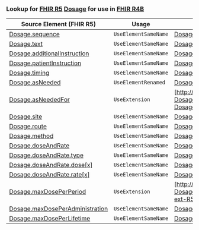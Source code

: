 ### Lookup for [FHIR R5](https://hl7.org/fhir/R5/) [Dosage](https://hl7.org/fhir/R5/Dosage.html) for use in [FHIR R4B](https://hl7.org/fhir/R4B/)

| Source Element (FHIR R5) | Usage | Target |
| -------------- | ----- | ------ |
| [Dosage.sequence](https://hl7.org/fhir/R5/Dosage.html#resource) | `UseElementSameName` | [Dosage.sequence](https://hl7.org/fhir/R4B/Dosage.html#resource) |
| [Dosage.text](https://hl7.org/fhir/R5/Dosage.html#resource) | `UseElementSameName` | [Dosage.text](https://hl7.org/fhir/R4B/Dosage.html#resource) |
| [Dosage.additionalInstruction](https://hl7.org/fhir/R5/Dosage.html#resource) | `UseElementSameName` | [Dosage.additionalInstruction](https://hl7.org/fhir/R4B/Dosage.html#resource) |
| [Dosage.patientInstruction](https://hl7.org/fhir/R5/Dosage.html#resource) | `UseElementSameName` | [Dosage.patientInstruction](https://hl7.org/fhir/R4B/Dosage.html#resource) |
| [Dosage.timing](https://hl7.org/fhir/R5/Dosage.html#resource) | `UseElementSameName` | [Dosage.timing](https://hl7.org/fhir/R4B/Dosage.html#resource) |
| [Dosage.asNeeded](https://hl7.org/fhir/R5/Dosage.html#resource) | `UseElementRenamed` | [Dosage.asNeeded[x]](https://hl7.org/fhir/R4B/Dosage.html#resource) |
| [Dosage.asNeededFor](https://hl7.org/fhir/R5/Dosage.html#resource) | `UseExtension` | [http://hl7.org/fhir/5.0/StructureDefinition/extension-Dosage.asNeededFor](StructureDefinition-ext-R5-Dosage.asNeededFor.html) |
| [Dosage.site](https://hl7.org/fhir/R5/Dosage.html#resource) | `UseElementSameName` | [Dosage.site](https://hl7.org/fhir/R4B/Dosage.html#resource) |
| [Dosage.route](https://hl7.org/fhir/R5/Dosage.html#resource) | `UseElementSameName` | [Dosage.route](https://hl7.org/fhir/R4B/Dosage.html#resource) |
| [Dosage.method](https://hl7.org/fhir/R5/Dosage.html#resource) | `UseElementSameName` | [Dosage.method](https://hl7.org/fhir/R4B/Dosage.html#resource) |
| [Dosage.doseAndRate](https://hl7.org/fhir/R5/Dosage.html#resource) | `UseElementSameName` | [Dosage.doseAndRate](https://hl7.org/fhir/R4B/Dosage.html#resource) |
| [Dosage.doseAndRate.type](https://hl7.org/fhir/R5/Dosage.html#resource) | `UseElementSameName` | [Dosage.doseAndRate.type](https://hl7.org/fhir/R4B/Dosage.html#resource) |
| [Dosage.doseAndRate.dose[x]](https://hl7.org/fhir/R5/Dosage.html#resource) | `UseElementSameName` | [Dosage.doseAndRate.dose[x]](https://hl7.org/fhir/R4B/Dosage.html#resource) |
| [Dosage.doseAndRate.rate[x]](https://hl7.org/fhir/R5/Dosage.html#resource) | `UseElementSameName` | [Dosage.doseAndRate.rate[x]](https://hl7.org/fhir/R4B/Dosage.html#resource) |
| [Dosage.maxDosePerPeriod](https://hl7.org/fhir/R5/Dosage.html#resource) | `UseExtension` | [http://hl7.org/fhir/5.0/StructureDefinition/extension-Dosage.maxDosePerPeriod](StructureDefinition-ext-R5-Dosage.maxDosePerPeriod.html) |
| [Dosage.maxDosePerAdministration](https://hl7.org/fhir/R5/Dosage.html#resource) | `UseElementSameName` | [Dosage.maxDosePerAdministration](https://hl7.org/fhir/R4B/Dosage.html#resource) |
| [Dosage.maxDosePerLifetime](https://hl7.org/fhir/R5/Dosage.html#resource) | `UseElementSameName` | [Dosage.maxDosePerLifetime](https://hl7.org/fhir/R4B/Dosage.html#resource) |

